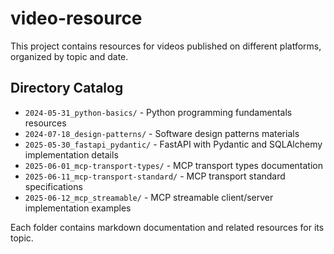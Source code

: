 # video-resource

This project contains resources for videos published on different platforms, organized by topic and date.

## Directory Catalog

- `2024-05-31_python-basics/` - Python programming fundamentals resources
- `2024-07-18_design-patterns/` - Software design patterns materials
- `2025-05-30_fastapi_pydantic/` - FastAPI with Pydantic and SQLAlchemy implementation details
- `2025-06-01_mcp-transport-types/` - MCP transport types documentation
- `2025-06-11_mcp-transport-standard/` - MCP transport standard specifications
- `2025-06-12_mcp_streamable/` - MCP streamable client/server implementation examples

Each folder contains markdown documentation and related resources for its topic.
